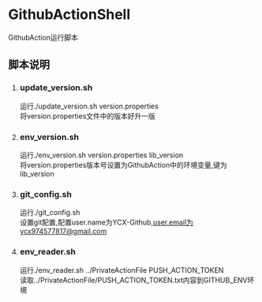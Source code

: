 # GithubActionShell

GithubAction运行脚本

## 脚本说明

1. ### update_version.sh
   运行./update_version.sh version.properties  
   将version.properties文件中的版本好升一版
2. ### env_version.sh
   运行./env_version.sh version.properties lib_version  
   将version.properties版本号设置为GithubAction中的环境变量,键为lib_version
3. ### git_config.sh
   运行./git_config.sh  
   设置git配置,配置user.name为YCX-Github,user.email为ycx974577817@gmail.com
4. ### env_reader.sh
   运行./env_reader.sh ../PrivateActionFile PUSH_ACTION_TOKEN  
   读取../PrivateActionFile/PUSH_ACTION_TOKEN.txt内容到GITHUB_ENV环境
